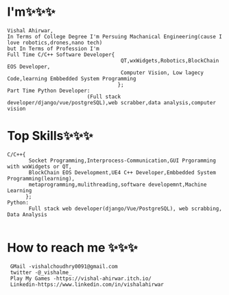 # I'm✨✨✨
```
Vishal Ahirwar,
In Terms of College Degree I'm Persuing Machanical Engineering(cause I love robotics,drones,nano tech)
but In Terms of Profession I'm
Full Time C/C++ Software Developer{
                                     QT,wxWidgets,Robotics,BlockChain EOS Developer,
                                     Computer Vision, Low lagecy Code,learning Embbedded System Programming
                                    };
Part Time Python Developer:
                          (Full stack developer/django/vue/postgreSQL),web scrabber,data analysis,computer vision
```
# Top Skills✨✨✨
```
C/C++{
       Socket Programming,Interprocess-Communication,GUI Prgoramming with wxWidgets or QT,
       BlockChain EOS Development,UE4 C++ Developer,Embbedded System Programming(learning),
       metaprogramming,mulithreading,software developemnt,Machine Learning
      };
Python:
       Full stack web developer(django/Vue/PostgreSQL), web scrabbing, Data Analysis
       
```
# How to reach me ✨✨✨
```
 GMail -vishalchoudhry0091@gmail.com
 twitter -@_vishalme_
 Play My Games -https://vishal-ahirwar.itch.io/
 Linkedin-https://www.linkedin.com/in/vishalahirwar
```
<!---
IVishalAhirwar/IVishalAhirwar is a ✨ special ✨ repository because its `README.md` (this file) appears on your GitHub profile.
You can click the Preview link to take a look at your changes.
--->
